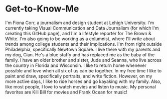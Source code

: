 # Get-to-Know-Me
  I'm Fiona Corr, a journalism and design student at Lehigh University. I'm currently taking Visual Communication and Data Journalism (for which I'm creating this GitHub page), and I'm a lifestyle reporter for The Brown & White. I'm also going to be working as a columnist, where I'll write about trends among college students and their implications. 
  I'm from right outside Philadelphia, specifically Newtown Square. I live there with my parents and my dog, Cian. He's a blue staffy and has replaced me as the baby of the family. I have an older brother and sister, Jude and Seanna, who live across the country in Florida and Wisconsin. I like to return home whenever possible and love when all six of us can be together. 
  In my free time I like to paint and draw, specifically portraits, and write fiction. However, on my more active days, I like to ride horses and go kayaking with my family. Also, like most people, I love to watch movies and listen to music. My personal favorites are Kill Bill for movies and Frank Ocean for music!
